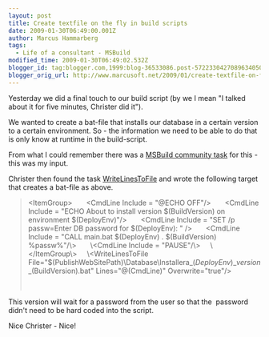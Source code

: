 ```yaml
---
layout: post
title: Create textfile on the fly in build scripts
date: 2009-01-30T06:49:00.001Z
author: Marcus Hammarberg
tags:
  - Life of a consultant - MSBuild
modified_time: 2009-01-30T06:49:02.532Z
blogger_id: tag:blogger.com,1999:blog-36533086.post-5722330427089634050
blogger_orig_url: http://www.marcusoft.net/2009/01/create-textfile-on-fly-in-build-scripts.html
---
```




Yesterday we did a final touch to our build script (by we I mean "I
talked about it for five minutes, Christer did it").

We wanted to create a bat-file that installs our database in a certain
version to a certain environment. So - the information we need to be
able to do that is only know at runtime in the build-script.

From what I could remember there was a
<a href="http://msbuildtasks.tigris.org/" target="_blank">MSBuild
community task</a> for this - this was my input.

Christer then found the task
<a href="http://msdn.microsoft.com/en-us/library/ms164305.aspx"
target="_blank">WriteLinesToFile</a> and wrote the following target that
creates a bat-file as above.

> \<ItemGroup\>
>       \<CmdLine Include = "@ECHO OFF"/\>
>       \<CmdLine Include = "ECHO About to install version
> $(BuildVersion) on environment $(DeployEnv)"/\>
>       \<CmdLine Include = "SET /p passw=Enter DB password for
> $(DeployEnv): " /\>
>       \<CmdLine Include = "CALL main.bat $(DeployEnv) .
> $(BuildVersion) %passw%"/\>
>       \<CmdLine Include = "PAUSE"/\>
>     \</ItemGroup\>
>     \<WriteLinesToFile
> File="$(PublishWebSitePath)\Database\Installera\_$(DeployEnv)\_version\_$(BuildVersion).bat"
> Lines="@(CmdLine)"
> Overwrite="true"/\>
>
>  

This version will wait for a password from the user so that the 
password didn't need to be hard coded into the script.

Nice Christer - Nice!

